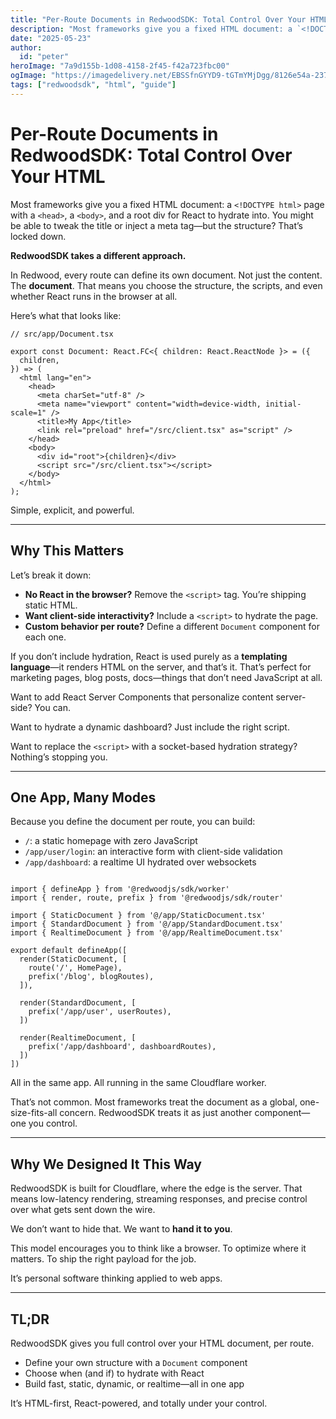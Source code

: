 ```yaml
---
title: "Per-Route Documents in RedwoodSDK: Total Control Over Your HTML"
description: "Most frameworks give you a fixed HTML document: a `<!DOCTYPE html>` page with a `<head>`, a `<body>`, and a root div for React to hydrate into. You might be able to tweak the title or inject a meta tag—but the structure? That’s locked down."
date: "2025-05-23"
author:
  id: "peter"
heroImage: "7a9d155b-1d08-4158-2f45-f42a723fbc00"
ogImage: "https://imagedelivery.net/EBSSfnGYYD9-tGTmYMjDgg/8126e54a-237d-4c60-ee27-182ea5b29900/public"
tags: ["redwoodsdk", "html", "guide"]
---
```


# Per-Route Documents in RedwoodSDK: Total Control Over Your HTML

Most frameworks give you a fixed HTML document: a `<!DOCTYPE html>` page with a `<head>`, a `<body>`, and a root div for React to hydrate into. You might be able to tweak the title or inject a meta tag—but the structure? That’s locked down.

**RedwoodSDK takes a different approach.**

In Redwood, every route can define its own document. Not just the content. The **document**. That means you choose the structure, the scripts, and even whether React runs in the browser at all.

Here’s what that looks like:

```tsx
// src/app/Document.tsx

export const Document: React.FC<{ children: React.ReactNode }> = ({
  children,
}) => (
  <html lang="en">
    <head>
      <meta charSet="utf-8" />
      <meta name="viewport" content="width=device-width, initial-scale=1" />
      <title>My App</title>
      <link rel="preload" href="/src/client.tsx" as="script" />
    </head>
    <body>
      <div id="root">{children}</div>
      <script src="/src/client.tsx"></script>
    </body>
  </html>
);
```

Simple, explicit, and powerful.

---

## Why This Matters

Let’s break it down:

- **No React in the browser?** Remove the `<script>` tag. You’re shipping static HTML.
- **Want client-side interactivity?** Include a `<script>` to hydrate the page.
- **Custom behavior per route?** Define a different `Document` component for each one.

If you don’t include hydration, React is used purely as a **templating language**—it renders HTML on the server, and that’s it. That’s perfect for marketing pages, blog posts, docs—things that don’t need JavaScript at all.

Want to add React Server Components that personalize content server-side? You can.

Want to hydrate a dynamic dashboard? Just include the right script.

Want to replace the `<script>` with a socket-based hydration strategy? Nothing’s stopping you.

---

## One App, Many Modes

Because you define the document per route, you can build:

- `/`: a static homepage with zero JavaScript
- `/app/user/login`: an interactive form with client-side validation
- `/app/dashboard`: a realtime UI hydrated over websockets

```tsx src/worker.tsx

import { defineApp } from '@redwoodjs/sdk/worker'
import { render, route, prefix } from '@redwoodjs/sdk/router'

import { StaticDocument } from '@/app/StaticDocument.tsx'
import { StandardDocument } from '@/app/StandardDocument.tsx'
import { RealtimeDocument } from '@/app/RealtimeDocument.tsx'

export default defineApp([
  render(StaticDocument, [
    route('/', HomePage),
    prefix('/blog', blogRoutes),
  ]),

  render(StandardDocument, [
    prefix('/app/user', userRoutes),
  ])

  render(RealtimeDocument, [
    prefix('/app/dashboard', dashboardRoutes),
  ])
])
```

All in the same app. All running in the same Cloudflare worker.

That’s not common. Most frameworks treat the document as a global, one-size-fits-all concern. RedwoodSDK treats it as just another component—one you control.

---

## Why We Designed It This Way

RedwoodSDK is built for Cloudflare, where the edge is the server. That means low-latency rendering, streaming responses, and precise control over what gets sent down the wire.

We don’t want to hide that. We want to **hand it to you**.

This model encourages you to think like a browser. To optimize where it matters. To ship the right payload for the job.

It’s personal software thinking applied to web apps.

---

## TL;DR

RedwoodSDK gives you full control over your HTML document, per route.

- Define your own structure with a `Document` component
- Choose when (and if) to hydrate with React
- Build fast, static, dynamic, or realtime—all in one app

It’s HTML-first, React-powered, and totally under your control.
